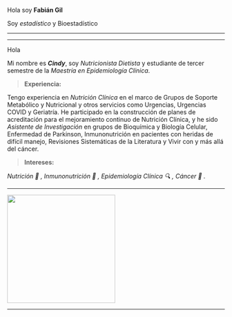 Hola soy **Fabián Gil**







Soy *estadístico* y Bioestadístico

***
***
Hola

Mi nombre es **_Cindy_**, soy *Nutricionista Dietista* y estudiante de tercer semestre de la *Maestría en Epidemiología Clínica*.

>**Experiencia:**

Tengo experiencia en *Nutrición Clínica* en el marco de Grupos de Soporte Metabólico y Nutricional y otros servicios como Urgencias, Urgencias COVID y Geriatría. He participado en la construcción de planes de acreditación para el mejoramiento continuo de Nutrición Clínica, y he sido *Asistente de Investigación* en grupos de Bioquímica y Biología Celular, Enfermedad de Parkinson, Inmunonutrición en pacientes con heridas de difícil manejo, Revisiones Sistemáticas de la Literatura y Vivir con y más allá del cáncer. 

>**Intereses:**

*Nutrición 🍨 , Inmunonutrición 🧬 , Epidemiología Clínica 🔍 , Cáncer :crab: .*

***

<img src="https://encrypted-tbn0.gstatic.com/images?q=tbn:ANd9GcQZcGPk1CisXVUQTKvCwCTp5kMJvVHYYvKOVA&usqp=CAU.jpg" width="250" height="250" />
<hr/>
